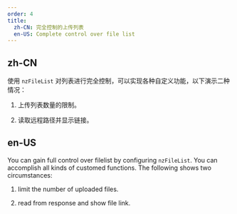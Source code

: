 ```yaml
---
order: 4
title:
  zh-CN: 完全控制的上传列表
  en-US: Complete control over file list
---
```


## zh-CN

使用 `nzFileList` 对列表进行完全控制，可以实现各种自定义功能，以下演示二种情况：

1. 上传列表数量的限制。

2. 读取远程路径并显示链接。

## en-US

You can gain full control over filelist by configuring `nzFileList`. You can accomplish all kinds of customed functions. The following shows two circumstances:

1. limit the number of uploaded files.

2. read from response and show file link.